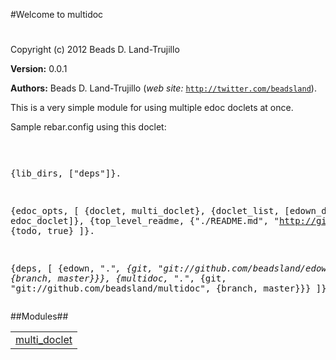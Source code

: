 

#Welcome to multidoc#


Copyright (c) 2012 Beads D. Land-Trujillo

__Version:__ 0.0.1

__Authors:__ Beads D. Land-Trujillo (_web site:_ [`http://twitter.com/beadsland`](http://twitter.com/beadsland)).

This is a very simple module for using multiple edoc doclets 
at once.

  Sample rebar.config using this doclet:<pre>
 
  {lib_dirs, ["deps"]}.
 
  {edoc_opts, [
 		{doclet, multi_doclet},
 		{doclet_list, [edown_doclet, edoc_doclet]},
 		{top_level_readme, {"./README.md", "http://github.com/beadsland/nosh"}},
 		{todo, true}
 		]}.
 
  {deps, [
 		{edown, ".*", {git, "git://github.com/beadsland/edown", {branch, master}}},
 		{multidoc, ".*", {git, "git://github.com/beadsland/multidoc", {branch, master}}}
 		]}.
  </pre>

##Modules##


<table width="100%" border="0" summary="list of modules">
<tr><td><a href="http://github.com/beadsland/multidoc/blob/master/doc/multi_doclet.md" class="module">multi_doclet</a></td></tr></table>

